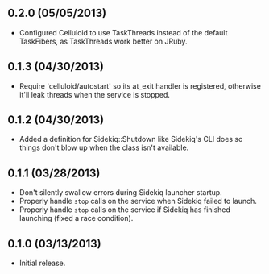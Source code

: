 0.2.0 (05/05/2013)
------------------

* Configured Celluloid to use TaskThreads instead of the default TaskFibers, as TaskThreads work better on JRuby.

0.1.3 (04/30/2013)
------------------

* Require 'celluloid/autostart' so its at_exit handler is registered, otherwise it'll leak threads when the service is stopped.

0.1.2 (04/30/2013)
------------------

* Added a definition for Sidekiq::Shutdown like Sidekiq's CLI does so things don't blow up when the class isn't available.

0.1.1 (03/28/2013)
------------------

* Don't silently swallow errors during Sidekiq launcher startup.
* Properly handle `stop` calls on the service when Sidekiq failed to launch.
* Properly handle `stop` calls on the service if Sidekiq has finished launching (fixed a race condition).

0.1.0 (03/13/2013)
------------------

* Initial release.
